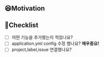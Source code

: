 ## 😆Motivation

## 📌Checklist

- [ ] 어떤 기능을 추가했는지 적었나요?
- [ ] application.yml config 수정 했나요? **매우중요!**
- [ ] project,label,issue 연결했나요?
